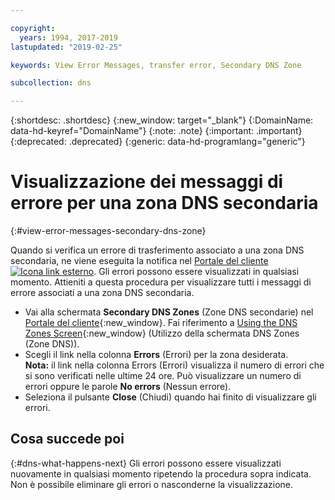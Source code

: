 ```yaml
---

copyright:
  years: 1994, 2017-2019
lastupdated: "2019-02-25"

keywords: View Error Messages, transfer error, Secondary DNS Zone

subcollection: dns

---
```


{:shortdesc: .shortdesc}
{:new_window: target="_blank"}
{:DomainName: data-hd-keyref="DomainName"}
{:note: .note}
{:important: .important}
{:deprecated: .deprecated}
{:generic: data-hd-programlang="generic"}


# Visualizzazione dei messaggi di errore per una zona DNS secondaria
{:#view-error-messages-secondary-dns-zone}

Quando si verifica un errore di trasferimento associato a una zona DNS secondaria, ne viene eseguita la notifica nel [Portale del cliente ![Icona link esterno](../../icons/launch-glyph.svg "Icona link esterno")](https://{DomainName}/). Gli errori possono essere visualizzati in qualsiasi momento. Attieniti a questa procedura per visualizzare tutti i messaggi di errore associati a una zona DNS secondaria.

* Vai alla schermata **Secondary DNS Zones** (Zone DNS secondarie) nel [Portale del cliente](https://{DomainName}/){:new_window}. Fai riferimento a [Using the DNS Zones Screen](/docs/infrastructure/dns?topic=dns-use-the-dns-zones-screen-main-dns-screen-){:new_window} (Utilizzo della schermata DNS Zones (Zone DNS)).
* Scegli il link nella colonna **Errors** (Errori) per la zona desiderata.<br/>**Nota:** il link nella colonna Errors (Errori) visualizza il numero di errori che si sono verificati nelle ultime 24 ore. Può visualizzare un numero di errori oppure le parole **No errors** (Nessun errore).
* Seleziona il pulsante **Close** (Chiudi) quando hai finito di visualizzare gli errori.

## Cosa succede poi
{:#dns-what-happens-next}
Gli errori possono essere visualizzati nuovamente in qualsiasi momento ripetendo la procedura sopra indicata. Non è possibile eliminare gli errori o nasconderne la visualizzazione.
